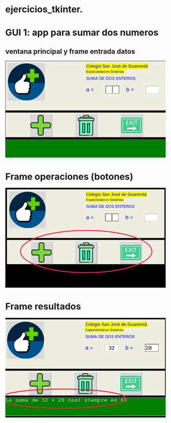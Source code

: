 # ejercicios_tkinter.

# GUI 1: app para sumar dos numeros

## ventana principal y frame entrada datos

![ventana principal y frame entrada](ventana_principal.png "ventana principal y frame entrada")

# Frame operaciones (botones)

![frame_operaciones](frame_operaciones.png "Frame operaciones")

# Frame resultados 

![frame_resultados](frame_resultados.png "Frame operaciones")